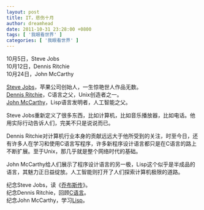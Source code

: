 ```yaml
---
layout: post
title: IT，悲伤十月
author: dreamhead
date: 2011-10-31 23:28:00 +0800
tags: [ '我眼看世界' ]
categories: [ '我眼看世界' ]
---
```


10月5日，Steve Jobs  
10月12日，Dennis Ritchie  
10月24日，John McCarthy

[Steve Jobs](http://en.wikipedia.org/wiki/Steve_Jobs)，苹果公司创始人，一生惊艳世人作品无数。  
[Dennis Ritchie](http://en.wikipedia.org/wiki/Dennis_Ritchie)，C语言之父，Unix创造者之一。  
[John McCarthy](http://en.wikipedia.org/wiki/John_McCarthy_(computer_scientist))，Lisp语言发明者，人工智能之父。

Steve Jobs重新定义了很多东西，比如计算机，比如音乐播放器，比如电话。他用实际行动告诉人们，完美不只是说说而已。

Dennis Ritchie对计算机行业本身的贡献远远大于他所受到的关注，时至今日，还有许多人在学习和使用C语言写程序，许多新程序设计语言都只是在C语言的路上不断扩展。至于Unix，那几乎就是整个网络时代的基础。

John McCarthy给人们展示了程序设计语言的另一极，Lisp这个似乎是半成品的语言，其魅力正日益绽放。人工智能则打开了人们探索计算机极限的道路。

纪念Steve Jobs，读《[乔布斯传](http://book.douban.com/subject/6798611/)》。  
纪念Dennis Ritchie，回顾[C语言](http://book.douban.com/subject/1139336/)。  
纪念John McCarthy，学习[Lisp](http://book.douban.com/subject/6859720/)。


